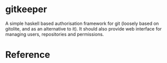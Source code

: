 gitkeeper
=========

A simple haskell based authorisation framework for git (loosely based
on gitolite, and as an alternative to it). It should also provide web
interface for managing users, repositories and permissions. 


Reference
=========



